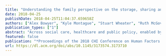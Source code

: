 ```yaml
---
title: "Understanding the family perspective on the storage, sharing and handling of family civic data"
date: 2018-04-25
publishDate: 2018-04-25T11:04:37.659658Z
authors: ["Alex Bowyer", "Kyle Montague", "Stuart Wheater", "Ruth McGovern", "Raghu Lingam", "Madeline Balaam"]
publication_types: ["1"]
abstract: "Across social care, healthcare and public policy, enabled by the big data revolution (which has normalized large-scale data-based decision-making), there are moves to join up citizen databases to provide care workers with holistic views of families they support. In this context, questions of personal data privacy, security, access, control and (dis-)empowerment are critical considerations for system designers and policy makers alike. To explore the family perspective on this landscape of what we call Family Civic Data, we carried out ethnographic interviews with four North-East families. Our design-game-based interviews were effective for engaging both adults and children to talk about the impact of this dry, technical topic on their lives. Our findings, delivered in the form of design guidelines, show support for dynamic consent: families would feel most empowered if involved in an ongoing co-operative relationship with state welfare and civic authorities through shared interaction with their data."
featured: false
publication: "*Proceedings of the 2018 CHI Conference on Human Factors in Computing Systems*"
url: https://dl.acm.org/doi/abs/10.1145/3173574.3173710
---
```


